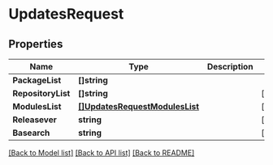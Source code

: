 # UpdatesRequest

## Properties

Name | Type | Description | Notes
------------ | ------------- | ------------- | -------------
**PackageList** | **[]string** |  | 
**RepositoryList** | **[]string** |  | [optional] 
**ModulesList** | [**[]UpdatesRequestModulesList**](UpdatesRequest_modules_list.md) |  | [optional] 
**Releasever** | **string** |  | [optional] 
**Basearch** | **string** |  | [optional] 

[[Back to Model list]](../README.md#documentation-for-models) [[Back to API list]](../README.md#documentation-for-api-endpoints) [[Back to README]](../README.md)


